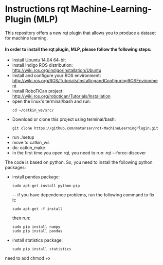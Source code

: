 # Instructions rqt Machine-Learning-Plugin (MLP) #
This repository offers a new rqt plugin that allows you to produce a dataset for machine learning. <br/>
#### In order to install the rqt plugin, MLP, please follow the following steps: ####
 * Install Ubuntu 14.04 64-bit
 * Install Indigo ROS distribution: http://wiki.ros.org/indigo/Installation/Ubuntu
 * Install and configure your ROS environment: http://wiki.ros.org/ROS/Tutorials/InstallingandConfiguringROSEnvironment
 * Install RoboTiCan project: http://wiki.ros.org/robotican/Tutorials/Installation
 * open the linux's terminal/bash and run:
   ```{r, engine='sh', count_lines}
   cd ~/catkin_ws/src/
   ```
 * Download or clone this project using terminal/bash:
   ```{r, engine='sh', count_lines}
   git clone https://github.com/matansar/rqt-MachineLearningPlugin.git
   ```
 * run ./setup
 * move to catkin_ws
 * do: catkin_make
 * In the first time you open rqt, you need to run: rqt --force-discover
   
The code is based on python. So, you need to install the following python packages:
 * install pandas package:
   ```{r, engine='sh', count_lines}
   sudo apt-get install python-pip
   ```
   -- if you have dependence problems, run the following command to fix it:
   ```{r, engine='sh', count_lines}
   sudo apt-get -f install
   ```
   then run:
   ```{r, engine='sh', count_lines}
   sudo pip install numpy
   sudo pip install pandas
   ```
 * install statistics package:
      ```{r, engine='sh', count_lines}
   sudo pip install statistics
   ```

need to add chmod +x 
